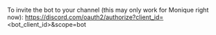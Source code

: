 To invite the bot to your channel (this may only work for Monique right now): https://discord.com/oauth2/authorize?client_id=<bot_client_id>&scope=bot
